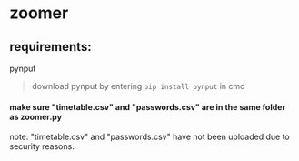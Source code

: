 # zoomer

## requirements:
pynput
>download pynput by entering ```pip install pynput``` in cmd

#### make sure "timetable.csv" and "passwords.csv" are in the same folder as zoomer.py
note: "timetable.csv" and "passwords.csv" have not been uploaded due to security reasons. 
